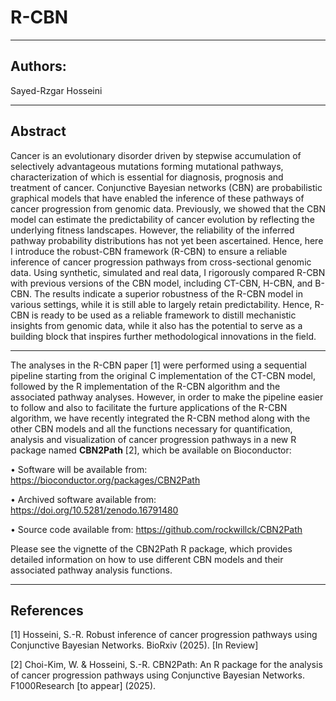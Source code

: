 # R-CBN
---

## Authors:
Sayed-Rzgar Hosseini

---


## Abstract
Cancer is an evolutionary disorder driven by stepwise accumulation of selectively advantageous mutations forming mutational pathways, characterization of which is essential for diagnosis, prognosis and treatment of cancer. Conjunctive Bayesian networks (CBN) are probabilistic graphical models that have enabled the inference of these pathways of cancer progression from genomic data. Previously, we showed that the CBN model can estimate the predictability of cancer evolution by reflecting the underlying fitness landscapes. However, the reliability of the inferred pathway probability distributions has not yet been ascertained. Hence, here I introduce the robust-CBN framework (R-CBN) to ensure a reliable inference of cancer progression pathways from cross-sectional genomic data. Using synthetic, simulated and real data, I rigorously compared R-CBN with previous versions of the CBN model, including CT-CBN, H-CBN, and B-CBN. The results indicate a superior robustness of the R-CBN model in various settings, while it is still able to largely retain predictability. Hence, R-CBN is ready to be used as a reliable framework to distill mechanistic insights from genomic data, while it also has the potential to serve as a building block that inspires further methodological innovations in the field.

---
The analyses in the R-CBN paper [1] were performed using a sequential pipeline starting from the original C implementation of the CT-CBN model, followed by the R implementation of the R-CBN algorithm and the associated pathway analyses. 
However, in order to make the pipeline easier to follow and also to facilitate the furture applications of the R-CBN algorithm, we have recently integrated the R-CBN method along with the other CBN models and all the functions necessary for quantification, analysis and visualization of cancer progression pathways in a new R package named **CBN2Path** [2], which be available on Bioconductor:

•	Software will be available from:  https://bioconductor.org/packages/CBN2Path

•	Archived software available from: https://doi.org/10.5281/zenodo.16791480

•	Source code available from: https://github.com/rockwillck/CBN2Path

Please see the vignette of the CBN2Path R package, which provides detailed information on how to use different CBN models and their associated pathway analysis functions.

---

## References

[1] Hosseini, S.-R. Robust inference of cancer progression pathways using Conjunctive Bayesian Networks. BioRxiv (2025). [In Review]

[2] Choi-Kim, W. & Hosseini, S.-R. CBN2Path: An R package for the analysis of cancer progression pathways using Conjunctive Bayesian Networks. F1000Research [to appear] (2025).












